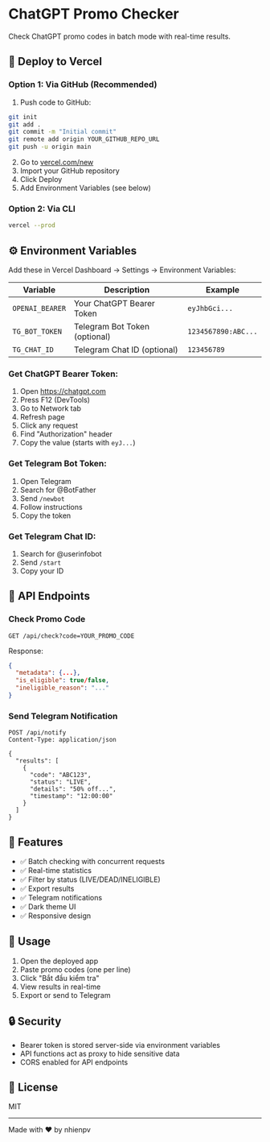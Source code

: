 # ChatGPT Promo Checker

Check ChatGPT promo codes in batch mode with real-time results.

## 🚀 Deploy to Vercel

### Option 1: Via GitHub (Recommended)

1. Push code to GitHub:
```bash
git init
git add .
git commit -m "Initial commit"
git remote add origin YOUR_GITHUB_REPO_URL
git push -u origin main
```

2. Go to [vercel.com/new](https://vercel.com/new)
3. Import your GitHub repository
4. Click Deploy
5. Add Environment Variables (see below)

### Option 2: Via CLI

```bash
vercel --prod
```

## ⚙️ Environment Variables

Add these in Vercel Dashboard → Settings → Environment Variables:

| Variable | Description | Example |
|----------|-------------|---------|
| `OPENAI_BEARER` | Your ChatGPT Bearer Token | `eyJhbGci...` |
| `TG_BOT_TOKEN` | Telegram Bot Token (optional) | `1234567890:ABC...` |
| `TG_CHAT_ID` | Telegram Chat ID (optional) | `123456789` |

### Get ChatGPT Bearer Token:
1. Open https://chatgpt.com
2. Press F12 (DevTools)
3. Go to Network tab
4. Refresh page
5. Click any request
6. Find "Authorization" header
7. Copy the value (starts with `eyJ...`)

### Get Telegram Bot Token:
1. Open Telegram
2. Search for @BotFather
3. Send `/newbot`
4. Follow instructions
5. Copy the token

### Get Telegram Chat ID:
1. Search for @userinfobot
2. Send `/start`
3. Copy your ID

## 📡 API Endpoints

### Check Promo Code
```
GET /api/check?code=YOUR_PROMO_CODE
```

Response:
```json
{
  "metadata": {...},
  "is_eligible": true/false,
  "ineligible_reason": "..."
}
```

### Send Telegram Notification
```
POST /api/notify
Content-Type: application/json

{
  "results": [
    {
      "code": "ABC123",
      "status": "LIVE",
      "details": "50% off...",
      "timestamp": "12:00:00"
    }
  ]
}
```

## 🎯 Features

- ✅ Batch checking with concurrent requests
- ✅ Real-time statistics
- ✅ Filter by status (LIVE/DEAD/INELIGIBLE)
- ✅ Export results
- ✅ Telegram notifications
- ✅ Dark theme UI
- ✅ Responsive design

## 📝 Usage

1. Open the deployed app
2. Paste promo codes (one per line)
3. Click "Bắt đầu kiểm tra"
4. View results in real-time
5. Export or send to Telegram

## 🔒 Security

- Bearer token is stored server-side via environment variables
- API functions act as proxy to hide sensitive data
- CORS enabled for API endpoints

## 📄 License

MIT

---

Made with ❤️ by nhienpv

